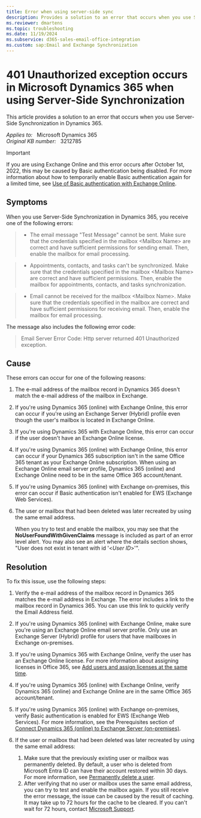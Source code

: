 ```yaml
---
title: Error when using server-side sync
description: Provides a solution to an error that occurs when you use Server-Side Synchronization in Dynamics 365.
ms.reviewer: dmartens
ms.topic: troubleshooting
ms.date: 11/19/2024
ms.subservice: d365-sales-email-office-integration
ms.custom: sap:Email and Exchange Synchronization
---
```

# 401 Unauthorized exception occurs in Microsoft Dynamics 365 when using Server-Side Synchronization

This article provides a solution to an error that occurs when you use Server-Side Synchronization in Dynamics 365.

_Applies to:_ &nbsp; Microsoft Dynamics 365  
_Original KB number:_ &nbsp; 3212785

> [!IMPORTANT]
> If you are using Exchange Online and this error occurs after October 1st, 2022, this may be caused by Basic authentication being disabled. For more information about how to temporarily enable Basic authentication again for a limited time, see [Use of Basic authentication with Exchange Online](/power-platform/admin/use-basic-authentication-exchange-online).

## Symptoms

When you use Server-Side Synchronization in Dynamics 365, you receive one of the following errors:

> - The email message "Test Message" cannot be sent. Make sure that the credentials specified in the mailbox \<Mailbox Name> are correct and have sufficient permissions for sending email. Then, enable the mailbox for email processing.

> - Appointments, contacts, and tasks can't be synchronized. Make sure that the credentials specified in the mailbox \<Mailbox Name> are correct and have sufficient permissions. Then, enable the mailbox for appointments, contacts, and tasks synchronization.

> - Email cannot be received for the mailbox \<Mailbox Name>. Make sure that the credentials specified in the mailbox are correct and have sufficient permissions for receiving email. Then, enable the mailbox for email processing.

The message also includes the following error code:

> Email Server Error Code: Http server returned 401 Unauthorized exception.

## Cause

These errors can occur for one of the following reasons:

1. The e-mail address of the mailbox record in Dynamics 365 doesn't match the e-mail address of the mailbox in Exchange.
2. If you're using Dynamics 365 (online) with Exchange Online, this error can occur if you're using an Exchange Server (Hybrid) profile even though the user's mailbox is located in Exchange Online.
3. If you're using Dynamics 365 with Exchange Online, this error can occur if the user doesn't have an Exchange Online license.
4. If you're using Dynamics 365 (online) with Exchange Online, this error can occur if your Dynamics 365 subscription isn't in the same Office 365 tenant as your Exchange Online subscription. When using an Exchange Online email server profile, Dynamics 365 (online) and Exchange Online need to be in the same Office 365 account/tenant.
5. If you're using Dynamics 365 (online) with Exchange on-premises, this error can occur if Basic authentication isn't enabled for EWS (Exchange Web Services).
6. The user or mailbox that had been deleted was later recreated by using the same email address.

    When you try to test and enable the mailbox, you may see that the **NoUserFoundWithGivenClaims** message is included as part of an error level alert. You may also see an alert where the details section shows, "User does not exist in tenant with id '\<_User ID_>'".

## Resolution

To fix this issue, use the following steps:

1. Verify the e-mail address of the mailbox record in Dynamics 365 matches the e-mail address in Exchange. The error includes a link to the mailbox record in Dynamics 365. You can use this link to quickly verify the Email Address field.
2. If you're using Dynamics 365 (online) with Exchange Online, make sure you're using an Exchange Online email server profile. Only use an Exchange Server (Hybrid) profile for users that have mailboxes in Exchange on-premises.
3. If you're using Dynamics 365 with Exchange Online, verify the user has an Exchange Online license. For more information about assigning licenses in Office 365, see [Add users and assign licenses at the same time](/microsoft-365/admin/add-users/add-users).
4. If you're using Dynamics 365 (online) with Exchange Online, verify Dynamics 365 (online) and Exchange Online are in the same Office 365 account/tenant.
5. If you're using Dynamics 365 (online) with Exchange on-premises, verify Basic authentication is enabled for EWS (Exchange Web Services). For more information, see the Prerequisites section of [Connect Dynamics 365 (online) to Exchange Server (on-premises)](/previous-versions/dynamicscrm-2016/administering-dynamics-365/mt622059(v=crm.8)).
6. If the user or mailbox that had been deleted was later recreated by using the same email address:

    1. Make sure that the previously existing user or mailbox was permanently deleted. By default, a user who is deleted from Microsoft Entra ID can have their account restored within 30 days. For more information, see [Permanently delete a user](/azure/active-directory/fundamentals/active-directory-users-restore#permanently-delete-a-user).
    2. After verifying that no user or mailbox uses the same email address, you can try to test and enable the mailbox again. If you still receive the error message, the issue can be caused by the result of caching. It may take up to 72 hours for the cache to be cleared. If you can't wait for 72 hours, contact [Microsoft Support](https://support.microsoft.com).

